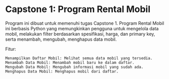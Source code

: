 # Capstone 1: Program Rental Mobil

Program ini dibuat untuk memenuhi tugas Capstone 1. Program Rental Mobil ini berbasis Python yang memungkinkan pengguna untuk mengelola data mobil, melakukan filter berdasarkan spesifikasi, harga, dan primary key, serta menambah, mengubah, menghapus data mobil.

Fitur:

    Menampilkan Daftar Mobil: Melihat semua data mobil yang tersedia.
    Menambah Data Mobil: Menambah mobil baru ke dalam daftar.
    Mengubah Data Mobil: Mengubah informasi mobil yang sudah ada.
    Menghapus Data Mobil: Menghapus mobil dari daftar.
